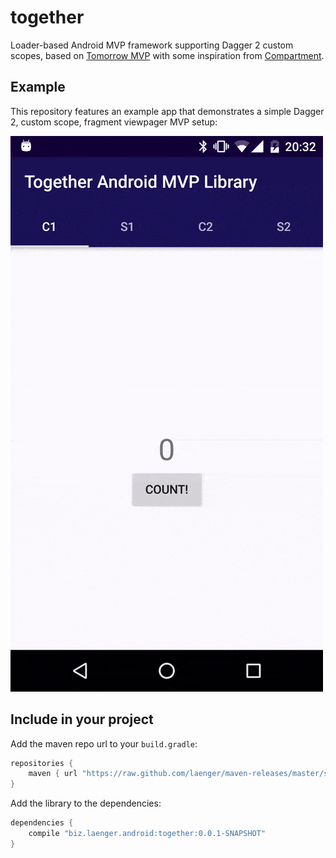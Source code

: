 # together

Loader-based Android MVP framework supporting Dagger 2 custom scopes, based on [Tomorrow MVP][tmvp] with some inspiration from [Compartment][cmprtmnt].

## Example

This repository features an example app that demonstrates a simple Dagger 2, custom scope, fragment viewpager MVP setup:

![Example App](assets/viewpager.gif)

## Include in your project

Add the maven repo url to your `build.gradle`:

```groovy
repositories {
    maven { url "https://raw.github.com/laenger/maven-releases/master/snapshots" }
}
```

Add the library to the dependencies:

```groovy
dependencies {
    compile "biz.laenger.android:together:0.0.1-SNAPSHOT"
}
```

[tmvp]: <https://github.com/michal-luszczuk/tomorrow-mvp>
[cmprtmnt]: <https://github.com/grandstaish/compartment>
